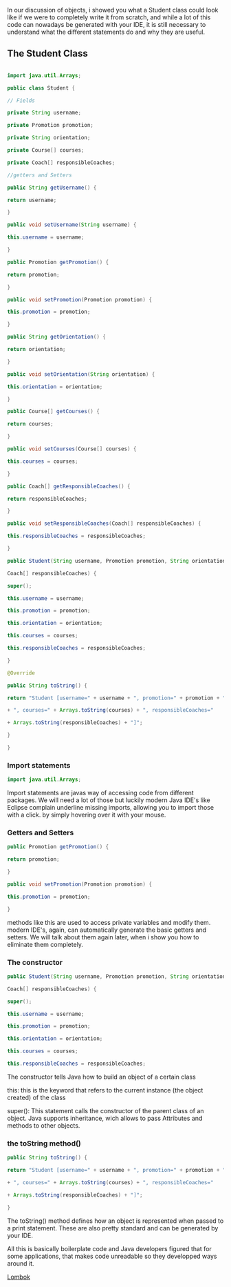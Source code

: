 In our discussion of objects, i showed you what a Student class could look like if we were to completely write it from scratch, and while a lot of this code can nowadays be generated with your IDE, it is still necessary to understand what the different statements do and why they are useful.

## The Student Class

``` java

import java.util.Arrays;

public class Student {

// Fields

private String username;

private Promotion promotion;

private String orientation;

private Course[] courses;

private Coach[] responsibleCoaches;

//getters and Setters

public String getUsername() {

return username;

}

public void setUsername(String username) {

this.username = username;

}

public Promotion getPromotion() {

return promotion;

}

public void setPromotion(Promotion promotion) {

this.promotion = promotion;

}

public String getOrientation() {

return orientation;

}

public void setOrientation(String orientation) {

this.orientation = orientation;

}

public Course[] getCourses() {

return courses;

}

public void setCourses(Course[] courses) {

this.courses = courses;

}

public Coach[] getResponsibleCoaches() {

return responsibleCoaches;

}

public void setResponsibleCoaches(Coach[] responsibleCoaches) {

this.responsibleCoaches = responsibleCoaches;

}

public Student(String username, Promotion promotion, String orientation, Course[] courses,

Coach[] responsibleCoaches) {

super();

this.username = username;

this.promotion = promotion;

this.orientation = orientation;

this.courses = courses;

this.responsibleCoaches = responsibleCoaches;

}

@Override

public String toString() {

return "Student [username=" + username + ", promotion=" + promotion + ", orientation=" + orientation

+ ", courses=" + Arrays.toString(courses) + ", responsibleCoaches="

+ Arrays.toString(responsibleCoaches) + "]";

}

}
```

### Import statements

``` java
import java.util.Arrays;
```

Import statements are javas way of accessing code from different packages.
We will need a lot of those but luckily modern Java IDE's like Eclipse complain underline missing imports, allowing you to import those with a click. by simply hovering over it with your mouse.

### Getters and Setters

``` java
public Promotion getPromotion() {

return promotion;

}

public void setPromotion(Promotion promotion) {

this.promotion = promotion;

}
```

methods like this are used to access private variables and modify them. modern IDE's, again, can automatically generate the basic getters and setters. We will talk about them again later, when i show you how to eliminate them completely.

### The constructor

``` java
public Student(String username, Promotion promotion, String orientation, Course[] courses,

Coach[] responsibleCoaches) {

super();

this.username = username;

this.promotion = promotion;

this.orientation = orientation;

this.courses = courses;

this.responsibleCoaches = responsibleCoaches;
```

The constructor tells Java how to build an object of a certain class

this: this is the keyword that refers to the current instance (the object created) of the class

super(): This statement calls the constructor of the parent class of an object.
Java supports inheritance, wich allows to pass Attributes and methods to other objects.

### the toString method()

``` java
public String toString() {

return "Student [username=" + username + ", promotion=" + promotion + ", orientation=" + orientation

+ ", courses=" + Arrays.toString(courses) + ", responsibleCoaches="

+ Arrays.toString(responsibleCoaches) + "]";

}
```

The toString() method defines how an object is represented when passed to a print statement. These are also pretty standard and can be generated by your IDE.


All this is basically boilerplate code and Java developers figured that for some applications, that makes code unreadable so they developped ways around it.

[Lombok](https://github.com/TripsJ/Spring-API-Workshop-1/blob/main/Lombok.md)
